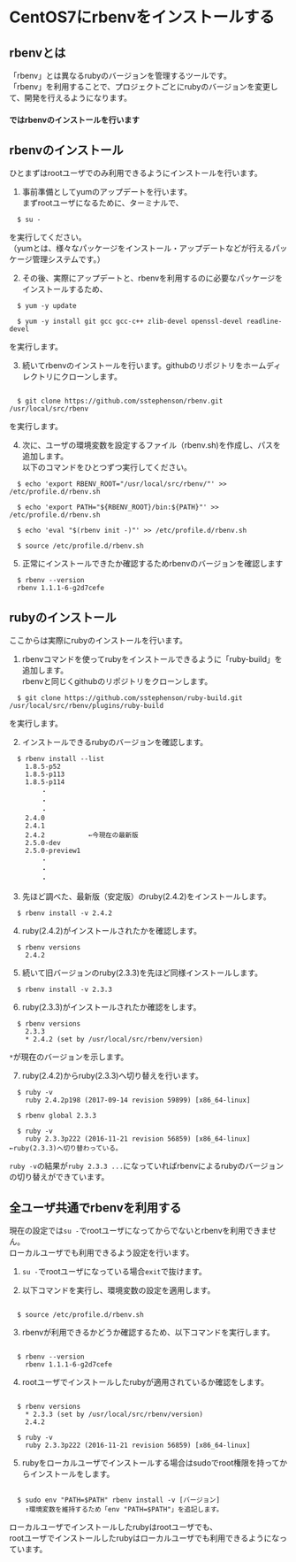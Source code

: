# CentOS7にrbenvをインストールする

## rbenvとは
  「rbenv」とは異なるrubyのバージョンを管理するツールです。  
  「rbenv」を利用することで、プロジェクトごとにrubyのバージョンを変更して、開発を行えるようになります。  

#### ではrbenvのインストールを行います

## rbenvのインストール

  ひとまずはrootユーザでのみ利用できるようにインストールを行います。

  1. 事前準備としてyumのアップデートを行います。  
  まずrootユーザになるために、ターミナルで、  
```
  $ su -
```
  を実行してください。  
  （yumとは、様々なパッケージをインストール・アップデートなどが行えるパッケージ管理システムです。）

  2. その後、実際にアップデートと、rbenvを利用するのに必要なパッケージをインストールするため、  
```
  $ yum -y update

  $ yum -y install git gcc gcc-c++ zlib-devel openssl-devel readline-devel  

```

  を実行します。

  3. 続いてrbenvのインストールを行います。githubのリポジトリをホームディレクトリにクローンします。  
```

  $ git clone https://github.com/sstephenson/rbenv.git /usr/local/src/rbenv

```
  を実行します。

  4. 次に、ユーザの環境変数を設定するファイル（rbenv.sh)を作成し、パスを追加します。  
  以下のコマンドをひとつずつ実行してください。
```
  $ echo 'export RBENV_ROOT="/usr/local/src/rbenv/"' >> /etc/profile.d/rbenv.sh

  $ echo 'export PATH="${RBENV_ROOT}/bin:${PATH}"' >> /etc/profile.d/rbenv.sh

  $ echo 'eval "$(rbenv init -)"' >> /etc/profile.d/rbenv.sh

  $ source /etc/profile.d/rbenv.sh
```
  5. 正常にインストールできたか確認するためrbenvのバージョンを確認します
```
  $ rbenv --version
  rbenv 1.1.1-6-g2d7cefe
```

## rubyのインストール
  
  ここからは実際にrubyのインストールを行います。
  
  1. rbenvコマンドを使ってrubyをインストールできるように「ruby-build」を追加します。  
  rbenvと同じくgithubのリポジトリをクローンします。
```
  $ git clone https://github.com/sstephenson/ruby-build.git /usr/local/src/rbenv/plugins/ruby-build
```
  を実行します。

  2. インストールできるrubyのバージョンを確認します。
```
  $ rbenv install --list
    1.8.5-p52
    1.8.5-p113
    1.8.5-p114
        ・
        ・
        ・
    2.4.0
    2.4.1
    2.4.2           ←今現在の最新版
    2.5.0-dev
    2.5.0-preview1
        ・
        ・
        ・
```

  3. 先ほど調べた、最新版（安定版）のruby(2.4.2)をインストールします。
```
  $ rbenv install -v 2.4.2

```

  4. ruby(2.4.2)がインストールされたかを確認します。
```
  $ rbenv versions
    2.4.2
```

  5. 続いて旧バージョンのruby(2.3.3)を先ほど同様インストールします。
```
  $ rbenv install -v 2.3.3

```

  6. ruby(2.3.3)がインストールされたか確認をします。
```
  $ rbenv versions
    2.3.3
    * 2.4.2 (set by /usr/local/src/rbenv/version)
```
  `*`が現在のバージョンを示します。

  7. ruby(2.4.2)からruby(2.3.3)へ切り替えを行います。
```
  $ ruby -v 
    ruby 2.4.2p198 (2017-09-14 revision 59899) [x86_64-linux]

  $ rbenv global 2.3.3

  $ ruby -v
    ruby 2.3.3p222 (2016-11-21 revision 56859) [x86_64-linux] ←ruby(2.3.3)へ切り替わっている。
```
  `ruby -v`の結果が`ruby 2.3.3 ...`になっていればrbenvによるrubyのバージョンの切り替えができています。

## 全ユーザ共通でrbenvを利用する
  現在の設定では`su -`でrootユーザになってからでないとrbenvを利用できません。  
  ローカルユーザでも利用できるよう設定を行います。

  1. `su -`でrootユーザになっている場合`exit`で抜けます。

  2. 以下コマンドを実行し、環境変数の設定を適用します。
```

  $ source /etc/profile.d/rbenv.sh

```

  3. rbenvが利用できるかどうか確認するため、以下コマンドを実行します。
```

  $ rbenv --version
    rbenv 1.1.1-6-g2d7cefe

```

  4. rootユーザでインストールしたrubyが適用されているか確認をします。
```

  $ rbenv versions
    * 2.3.3 (set by /usr/local/src/rbenv/version)
    2.4.2

  $ ruby -v
    ruby 2.3.3p222 (2016-11-21 revision 56859) [x86_64-linux]

```

  5. rubyをローカルユーザでインストールする場合はsudoでroot権限を持ってからインストールをします。
```

  $ sudo env "PATH=$PATH" rbenv install -v [バージョン]
    ↑環境変数を維持するため「env "PATH=$PATH"」を追記します。

```
  ローカルユーザでインストールしたrubyはrootユーザでも、  
  rootユーザでインストールしたrubyはローカルユーザでも利用できるようになっています。